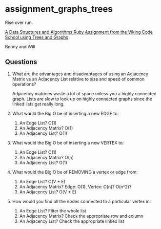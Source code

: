 # assignment_graphs_trees
Rise over run.

[A Data Structures and Algorithms Ruby Assignment from the Viking Code School using Trees and Graphs](http://www.vikingcodeschool.com)

Benny and Will

## Questions
1. What are the advantages and disadvantages of using an Adjacency Matrix vs an Adjacency List relative to size and speed of common operations?

    Adjacency matrices waste a lot of space unless you a highly connected graph. Lists are slow to look up on highly connected graphs since the linked lists get really long.

2. What would the Big O be of inserting a new EDGE to:
    1. An Edge List?
        O(1)
    2. An Adjacency Matrix?
        O(1)
    3. An Adjacency List?
        O(1)
3. What would the Big O be of inserting a new VERTEX to:
    1. An Edge List?
        O(1)
    2. An Adjacency Matrix?
        O(n)
    3. An Adjacency List?
        O(1)
4. What would the Big O be of REMOVING a vertex or edge from:
    1. An Edge List?
        O(V + E)
    2. An Adjacency Matrix?
        Edge: O(1), Vertex: O(n)? O(n^2)?
    3. An Adjacency List?
        O(V + E)
5. How would you find all the nodes connected to a particular vertex in:
    1. An Edge List?
        Filter the whole list
    2. An Adjacency Matrix?
        Check the appropriate row and column
    3. An Adjacency List?
        Check the appropriate linked list
